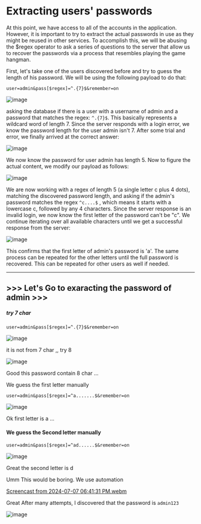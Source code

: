 # Extracting users' passwords

At this point, we have access to all of the accounts in the application. However, it is important to try to extract the actual passwords in use as they might be reused in other services. To accomplish this, we will be abusing the $regex operator to ask a series of questions to the server that allow us to recover the passwords via a process that resembles playing the game hangman.

First, let's take one of the users discovered before and try to guess the length of his password. We will be using the following payload to do that:


```
user=admin&pass[$regex]=^.{7}$&remember=on
```

![image](https://github.com/4bo4yman/Web-Application-Penetration-Testing/assets/156849852/24b9cb18-6464-4061-86ac-7bcb027fd7f5)




asking the database if there is a user with a username of admin and a password that matches the regex: ```^.{7}$```. This basically represents a wildcard word of length 7. Since the server responds with a login error, we know the password length for the user admin isn't 7. After some trial and error, we finally arrived at the correct answer:

![image](https://github.com/4bo4yman/Web-Application-Penetration-Testing/assets/156849852/56960f29-068a-4504-bb7a-445b638a93e5)

We now know the password for user admin has length 5. Now to figure the actual content, we modify our payload as follows:


![image](https://github.com/4bo4yman/Web-Application-Penetration-Testing/assets/156849852/55354dbb-02c7-4cb5-abef-215463d5da08)


We are now working with a regex of length 5 (a single letter c plus 4 dots), matching the discovered password length, and asking if the admin's password matches the regex ```^c....$``` , which means it starts with a lowercase c, followed by any 4 characters. Since the server response is an invalid login, we now know the first letter of the password can't be "c". We continue iterating over all available characters until we get a successful response from the server:


![image](https://github.com/4bo4yman/Web-Application-Penetration-Testing/assets/156849852/38f91625-78d7-49b4-8cd4-5e8d53806851)


This confirms that the first letter of admin's password is 'a'. The same process can be repeated for the other letters until the full password is recovered. This can be repeated for other users as well if needed.


------------------------ 

## >>> Let's Go to exaracting the password of admin >>>


##### try 7 char 

```
user=admin&pass[$regex]=^.{7}$&remember=on
```

![image](https://github.com/4bo4yman/Web-Application-Penetration-Testing/assets/156849852/b6c063f7-0f42-4fd4-930a-a384c8e3b7d6)


it is not from 7 char ,, try 8 


![image](https://github.com/4bo4yman/Web-Application-Penetration-Testing/assets/156849852/4a4e71c1-bb94-4699-9302-166af9a0f3e7)

Good this password contain 8 char ...


We guess the first letter manually

```
user=admin&pass[$regex]=^a.......$&remember=on
```

![image](https://github.com/4bo4yman/Web-Application-Penetration-Testing/assets/156849852/0746b8da-69d5-4883-a01a-a86dc85ba32d)


Ok first letter is a ...

#### We guess the Second letter manually


```
user=admin&pass[$regex]=^ad......$&remember=on
```

![image](https://github.com/4bo4yman/Web-Application-Penetration-Testing/assets/156849852/47d7ebc3-8a2f-4857-89c7-f4de9c2b1e97)


Great the second letter is d 

Umm This would be boring. We use automation

[Screencast from 2024-07-07 06:41:31 PM.webm](https://github.com/4bo4yman/Web-Application-Penetration-Testing/assets/156849852/b98d44b4-c93d-45e8-a771-779b7c293880)


Great After many attempts, I discovered that the password is ```admin123```

![image](https://github.com/4bo4yman/Web-Application-Penetration-Testing/assets/156849852/c8a3a470-6bad-454b-ae2a-ac205a0060f0)





